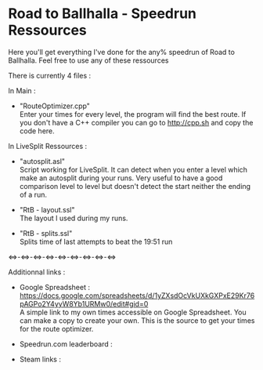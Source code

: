 # Road to Ballhalla - Speedrun Ressources

Here you'll get everything I've done for the any% speedrun of Road to Ballhalla.
Feel free to use any of these ressources

There is currently 4 files :

In Main :
- "RouteOptimizer.cpp" \
  Enter your times for every level, the program will find the best route.
  If you don't have a C++ compiler you can go to http://cpp.sh and copy the code here.

In LiveSplit Ressources :
- "autosplit.asl" \
  Script working for LiveSplit. It can detect when you enter a level which make an autosplit during your runs.
  Very useful to have a good comparison level to level but doesn't detect the start neither the ending of a run.
  
- "RtB - layout.ssl" \
  The layout I used during my runs.

- "RtB - splits.ssl" \
  Splits time of last attempts to beat the 19:51 run

<=>-<=>-<=>-<=>-<=>-<=>-<=>-<=>-<=>

Additionnal links :
- Google Spreadsheet : https://docs.google.com/spreadsheets/d/1yZXsdOcVkUXkGXPxE29Kr76pAGPo2Y4yyW8Yb1URMw0/edit#gid=0 \
  A simple link to my own times accessible on Google Spreadsheet. You can make a copy to create your own.
  This is the source to get your times for the route optimizer.
  
- Speedrun.com leaderboard :
  
  
- Steam links :
